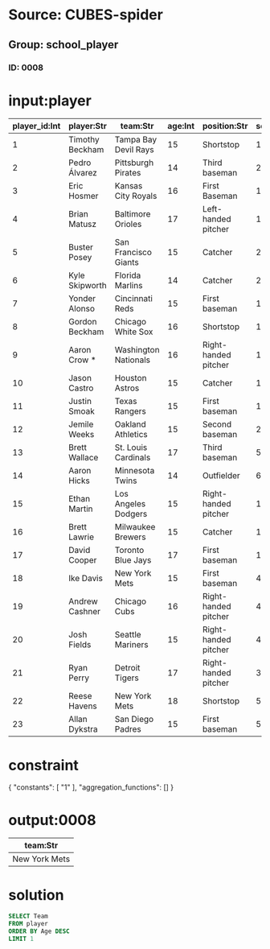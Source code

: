 # Source: CUBES-spider
## Group: school_player
### ID: 0008

# input:player

| player_id:Int | player:Str | team:Str | age:Int | position:Str | school_id:Int |
|---|---|---|---|---|---|
| 1 | Timothy Beckham | Tampa Bay Devil Rays | 15 | Shortstop | 1 |
| 2 | Pedro Álvarez | Pittsburgh Pirates | 14 | Third baseman | 2 |
| 3 | Eric Hosmer | Kansas City Royals | 16 | First Baseman | 1 |
| 4 | Brian Matusz | Baltimore Orioles | 17 | Left-handed pitcher | 1 |
| 5 | Buster Posey | San Francisco Giants | 15 | Catcher | 2 |
| 6 | Kyle Skipworth | Florida Marlins | 14 | Catcher | 2 |
| 7 | Yonder Alonso | Cincinnati Reds | 15 | First baseman | 1 |
| 8 | Gordon Beckham | Chicago White Sox | 16 | Shortstop | 1 |
| 9 | Aaron Crow * | Washington Nationals | 16 | Right-handed pitcher | 1 |
| 10 | Jason Castro | Houston Astros | 15 | Catcher | 1 |
| 11 | Justin Smoak | Texas Rangers | 15 | First baseman | 1 |
| 12 | Jemile Weeks | Oakland Athletics | 15 | Second baseman | 2 |
| 13 | Brett Wallace | St. Louis Cardinals | 17 | Third baseman | 5 |
| 14 | Aaron Hicks | Minnesota Twins | 14 | Outfielder | 6 |
| 15 | Ethan Martin | Los Angeles Dodgers | 15 | Right-handed pitcher | 1 |
| 16 | Brett Lawrie | Milwaukee Brewers | 15 | Catcher | 1 |
| 17 | David Cooper | Toronto Blue Jays | 17 | First baseman | 1 |
| 18 | Ike Davis | New York Mets | 15 | First baseman | 4 |
| 19 | Andrew Cashner | Chicago Cubs | 16 | Right-handed pitcher | 4 |
| 20 | Josh Fields | Seattle Mariners | 15 | Right-handed pitcher | 4 |
| 21 | Ryan Perry | Detroit Tigers | 17 | Right-handed pitcher | 3 |
| 22 | Reese Havens | New York Mets | 18 | Shortstop | 5 |
| 23 | Allan Dykstra | San Diego Padres | 15 | First baseman | 5 |

# constraint

{
  "constants": [
    "1"
  ],
  "aggregation_functions": []
}

# output:0008

| team:Str |
|---|
| New York Mets |

# solution

```sql
SELECT Team
FROM player
ORDER BY Age DESC
LIMIT 1
```
